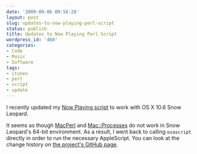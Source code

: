 ```yaml
---
date: '2009-09-06 09:56:28'
layout: post
slug: updates-to-now-playing-perl-script
status: publish
title: Updates to Now Playing Perl Script
wordpress_id: '460'
categories:
- Code
- Music
- Software
tags:
- itunes
- perl
- script
- update
---
```


I recently updated my [Now Playing script][github] to work with OS X 10.6 Snow Leopard.

It seems as though [MacPerl][macperl] and [Mac::Processes][macprocesses] do not work in Snow Leopard's 64-bit environment. As a result, I went back to calling `osascript` directly in order to run the necessary AppleScript. You can look at the change history on [the project's GitHub page][github-change].

[github]: http://github.com/tupton/itunes-now-playing/tree/master
[github-change]: http://github.com/tupton/itunes-now-playing/commits/master/now-playing.pl

[macperl]: http://www.iis.ee.ethz.ch/~neeri/macintosh/perl.html
[macprocesses]: http://search.cpan.org/~cnandor/Mac-Carbon/README
